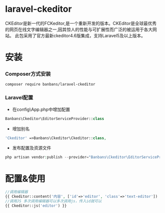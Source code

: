 # laravel-ckeditor
CKEditor是新一代的FCKeditor,是一个重新开发的版本。CKEditor是全球最优秀的网页在线文字编辑器之一,因其惊人的性能与可扩展性而广泛的被运用于各大网站。
此包采用了官方最新ckeditor4.6版集成，支持Laravel5及以上版本。
# 安装

### Composer方式安装

```shell
composer require banbans/laravel-ckeditor
```

### Laravel配置

* 在config\App.php中增加配置

```php
Banbans\Ckeditor\EditorServiceProvider::class
```

* 增加别名
```php
'Ckeditor' =>Banbans\Ckeditor\Ckeditor::class,
```

* 发布配置及资源文件
```php
php artisan vendor:publish --provider="Banbans\Ckeditor\EditorServiceProvider" --tag="ckeditor"
```

# 配置&使用

```php
//调用编辑器
{{ Ckeditor::content('内容', ['id'=>'editor', 'class'=>'text-editor']) }}
//调用JS 多次调用编辑器可以多次调用js，传入id就可以
{{ Ckeditor::js('editor') }}
```

